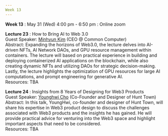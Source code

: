 ```yaml
---
Week 13
---
```


<b>Week 13</b>
: May 31 (Wed) 4:00 pm - 6:50 pm
  : Online zoom

<b>Lecture 23</b>
: How to Bring AI to Web 3.0<br>
  Guest Speaker: <a href="/kaist/speaker/#Minhyun Kim">Minhyun Kim</a> (CEO @ Common Computer)<br>
  Abstract: Expanding the horizons of Web3.0, the lecture delves into AI-driven NFTs, AI Network DAOs, and GPU resource management within containers. The lecture will based on practical experience in building and deploying containerized AI applications on the blockchain, while also creating dynamic NFTs and utilizing DAOs for strategic decision-making. Lastly, the lecture highlights the optimization of GPU resources for large AI computations, and prompt engineering for generative AI.<br>
  Resources: TBA
  
<b>Lecture 24</b>
: Insights from 8 Years of Designing for Web3 Products<br>
  Guest Speaker: <a href="/kaist/speaker/#Younghwi Cho">Younghwi Cho</a> (Co-Founder and Designer of Hunt Town)<br>
  Abstract: In this talk, YoungHwi, co-founder and designer of Hunt Town, will share his expertise in Web3 product design to discuss the challenges associated with Web3 products and the insights he has gained. He will provide practical advice for venturing into the Web3 space and highlight important aspects that need to be considered.<br>
  Resources: TBA
  
  
